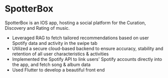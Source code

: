 # SpotterBox
SpotterBox is an IOS app, hosting a social platform for the Curation, Discovery and Rating of music.
* Leveraged RAG to fetch tailored recommendations based on user Spotify data and activity in the swipe tab
* Utilized a secure cloud-based backend to ensure accuracy, stability and retention of all user characteristics & activities
* Implemented the Spotify API to link users' Spotify accounts directly into the app, and fetch song & album data
* Used Flutter to develop a beautiful front end 
